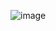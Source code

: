 ![image](https://user-images.githubusercontent.com/99179037/155878943-02bfb60d-f048-434a-b589-aa810eecb2c5.png)
